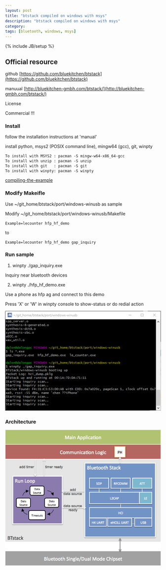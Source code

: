 ```yaml
---
layout: post
title: "btstack compiled on windows with msys"
description: "btstack compiled on windows with msys"
category: 
tags: [bluetooth, windows, msys]
---
```

{% include JB/setup %}

## Official resource
github
[https://github.com/bluekitchen/btstack](https://github.com/bluekitchen/btstack)

manuual
[http://bluekitchen-gmbh.com/btstack/](http://bluekitchen-gmbh.com/btstack/)

License

Commercial !!!

### Install

follow the installation instructions at 'manual'

install python, msys2 (POSIX command line), mingw64 (gcc), git, winpty

```text
To install with MSYS2 : pacman -S mingw-w64-x86_64-gcc
To install with unzip : pacman -S unzip
To install with git   : pacman -S git
To install with winpty: pacman -S winpty
```

[compiling-the-example](http://bluekitchen-gmbh.com/btstack/quick_start/#compiling-the-examples-and-loading-firmware)



### Modify Makeifle
Use ~/git_home/btstack/port/windows-winusb  as sample

Modify ~/git_home/btstack/port/windows-winusb/Makefile
```
Example=lecounter hfp_hf_demo
```
to
```
Example=lecounter hfp_hf_demo gap_inquiry
```

### Run sample

1. winpty ./gap_inquiry.exe

Inquiry near bluetooth devices

2. winpty ./hfp_hf_demo.exe

Use a phone as hfp ag and connect to this demo

Press 'X' or 'W' in winpty console to show-status or do redial action

![](/assets/screenshot/btstack_sample1.png)


### Architecture

![](/assets/screenshot/btstack_architecture.png)
